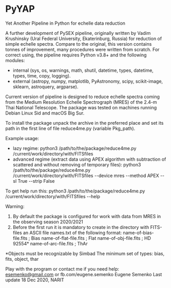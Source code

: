 # PyYAP
Yet Another Pipeline in Python for echelle data reduction

A further development of PySEX pipeline, originally written by Vadim Krushinsky (Ural Federal University, Ekaterinburg, Russia) for reduction of simple echelle spectra. Compare to the original, this version contains tonnes of improvement, many procedures were written from scratch. For correct using, the pipeline requires Python v3.8+ and the following modules:
- internal (sys, os, warnings, math, shutil, datetime, types, datetime, types, time, copy, logging).
- external (astropy, numpy, matplotlib, PyAstronomy, scipy, scikit-image, sklearn, astroquery, argparse).

Current version of pipeline is designed to reduce echelle spectra coming from the Medium Resolution Echelle Spectrograph (MRES) of the 2.4-m Thai National Telescope. The package was tested on machines running Debian Linux Sid and macOS Big Sur.

To install the package unpack the archive in the preferred place and set its path in the first line of file reduce4me.py (variable Pkg_path).

Example usage:
- lazy regime:
python3  /path/to/the/package/reduce4me.py /current/work/directory/with/FITSfiles 
- advanced regime (extract data using APEX algorithm with subtraction of scattered and without removing of temporary files):
python3  /path/to/the/package/reduce4me.py /current/work/directory/with/FITSfiles --device mres --method APEX --sl True --strip False

To get help run this:
python3  /path/to/the/package/reduce4me.py /current/work/directory/with/FITSfiles  --help

Warning:
1. By default the package is configured for work with data from MRES in the observing season 2020/2021
2. Before the first run it is mandatory to create in the directory with FITS-files an ASCII file names.txt of the following format:
name-of-bias-file.fits   ;  Bias
name-of-flat-file.fits   ;  Flat
name-of-obj-file.fits   ;  HD 92554*
name-of-arc-file.fits   ; ThAr

*Objects must be recognizable by Simbad
The minimum set of types: bias, fits, object, thar

Play with the program or contact me if you need help: esemenko@gmail.com or fb.com/eugene.semenko
Eugene Semenko
Last update 18 Dec 2020, NARIT


